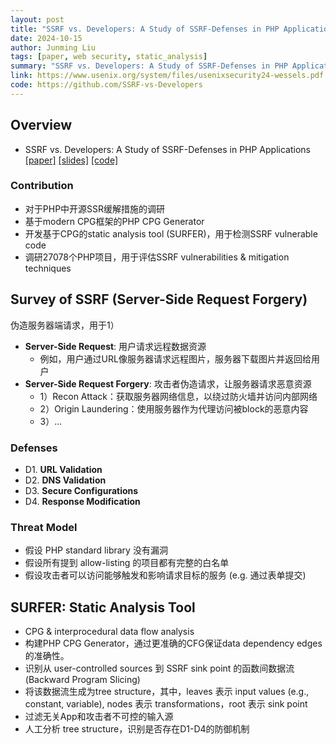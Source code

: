 ```yaml
---
layout: post
title: "SSRF vs. Developers: A Study of SSRF-Defenses in PHP Applications"
date: 2024-10-15
author: Junming Liu
tags: [paper, web security, static_analysis]
summary: "SSRF vs. Developers: A Study of SSRF-Defenses in PHP Applications"
link: https://www.usenix.org/system/files/usenixsecurity24-wessels.pdf
code: https://github.com/SSRF-vs-Developers
---
```


## Overview

- SSRF vs. Developers: A Study of SSRF-Defenses in PHP Applications [[paper]](https://www.usenix.org/system/files/usenixsecurity24-wessels.pdf) [[slides]](https://www.usenix.org/system/files/usenixsecurity24_slides-wessels.pdf) [[code]](https://github.com/SSRF-vs-Developers)

### Contribution

- 对于PHP中开源SSR缓解措施的调研
- 基于modern CPG框架的PHP CPG Generator
- 开发基于CPG的static analysis tool (SURFER)，用于检测SSRF vulnerable code
- 调研27078个PHP项目，用于评估SSRF vulnerabilities & mitigation techniques

## Survey of SSRF (Server-Side Request Forgery)

伪造服务器端请求，用于1）

- **Server-Side Request**: 用户请求远程数据资源
  - 例如，用户通过URL像服务器请求远程图片，服务器下载图片并返回给用户
- **Server-Side Request Forgery**: 攻击者伪造请求，让服务器请求恶意资源
  - 1）Recon Attack：获取服务器网络信息，以绕过防火墙并访问内部网络
  - 2）Origin Laundering：使用服务器作为代理访问被block的恶意内容
  - 3）...

### Defenses

- D1. **URL Validation**
- D2. **DNS Validation**
- D3. **Secure Configurations**
- D4. **Response Modification**

### Threat Model

- 假设 PHP standard library 没有漏洞
- 假设所有提到 allow-listing 的项目都有完整的白名单
- 假设攻击者可以访问能够触发和影响请求目标的服务 (e.g. 通过表单提交)

## SURFER: Static Analysis Tool

- CPG & interprocedural data flow analysis
- 构建PHP CPG Generator，通过更准确的CFG保证data dependency edges的准确性。
- 识别从 user-controlled sources 到 SSRF sink point 的函数间数据流 (Backward Program Slicing)
- 将该数据流生成为tree structure，其中，leaves 表示 input values (e.g., constant, variable), nodes 表示 transformations，root 表示 sink point
- 过滤无关App和攻击者不可控的输入源
- 人工分析 tree structure，识别是否存在D1-D4的防御机制
